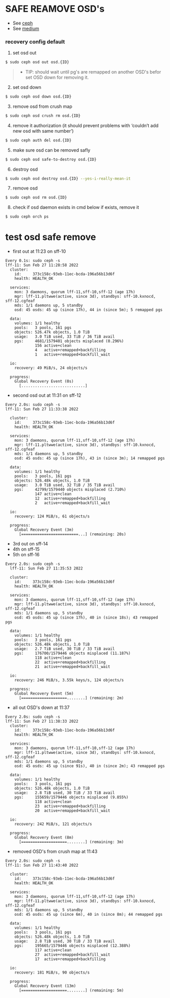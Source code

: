 
# SAFE REAMOVE OSD's
- See [ceph](https://docs.ceph.com/en/latest/rados/operations/add-or-rm-osds/#removing-the-osd)
- See [medium](https://vineetcic.medium.com/how-to-remove-add-osd-from-ceph-cluster-1c038eefe522)

### recovery config default
1. set osd out
```bash
$ sudo ceph osd out osd.{ID}
```
> - TIP: should wait until pg's are remapped on another OSD's befor set OSD down for removing it.

2. set osd down
```bash
$ sudo ceph osd down osd.{ID}
```
3. remove osd from crush map
```bash
$ sudo ceph osd crush rm osd.{ID}
```
4. remove it authorization (it should prevent problems with ‘couldn’t add new osd with same number’)
```bash
$ sudo ceph auth del osd.{ID}
```
5. make sure osd can be removed safly
```bash
$ sudo ceph osd safe-to-destroy osd.{ID}
```
6. destroy osd
```bash
$ sudo ceph osd destroy osd.{ID} --yes-i-really-mean-it
```
7. remove osd
```bash
$ sudo ceph osd rm osd.{ID}
```
8. check if osd daemon exists in cmd below if exists, remove it
```bash
$ sudo ceph orch ps
```

# test osd safe remove 

- first out at 11:23 on sff-10

```
Every 0.1s: sudo ceph -s 
lff-11: Sun Feb 27 11:28:58 2022
  cluster:
    id:     373c158c-93eb-11ec-bcda-196a56b13d6f
    health: HEALTH_OK

  services:
    mon: 3 daemons, quorum lff-11,sff-10,sff-12 (age 17h)
    mgr: lff-11.pltwwe(active, since 3d), standbys: sff-10.kxnocd, sff-12.cgfeaf
    mds: 1/1 daemons up, 5 standby
    osd: 45 osds: 45 up (since 17h), 44 in (since 5m); 5 remapped pgs

  data:
    volumes: 1/1 healthy
    pools:   3 pools, 161 pgs
    objects: 526.47k objects, 1.0 TiB
    usage:   3.0 TiB used, 33 TiB / 36 TiB avail
    pgs:     4681/1579401 objects misplaced (0.296%)
             156 active+clean
             4   active+remapped+backfilling
             1   active+remapped+backfill_wait

  io:
    recovery: 49 MiB/s, 24 objects/s

  progress:
    Global Recovery Event (0s)
      [............................]
```
- second osd out at 11:31 on sff-12
```
Every 2.0s: sudo ceph -s                                                                                                                                                           lff-11: Sun Feb 27 11:33:38 2022

  cluster:
    id:     373c158c-93eb-11ec-bcda-196a56b13d6f
    health: HEALTH_OK

  services:
    mon: 3 daemons, quorum lff-11,sff-10,sff-12 (age 17h)
    mgr: lff-11.pltwwe(active, since 3d), standbys: sff-10.kxnocd, sff-12.cgfeaf
    mds: 1/1 daemons up, 5 standby
    osd: 45 osds: 45 up (since 17h), 43 in (since 3m); 14 remapped pgs

  data:
    volumes: 1/1 healthy
    pools:   3 pools, 161 pgs
    objects: 526.48k objects, 1.0 TiB
    usage:   3.0 TiB used, 32 TiB / 35 TiB avail
    pgs:     42799/1579440 objects misplaced (2.710%)
             147 active+clean
             12  active+remapped+backfilling
             2   active+remapped+backfill_wait

  io:
    recovery: 124 MiB/s, 61 objects/s

  progress:
    Global Recovery Event (3m)
      [=========================...] (remaining: 20s)
```
- 3rd out on sff-14
- 4th on sff-15
- 5th on sff-16
```
Every 2.0s: sudo ceph -s 
  lff-11: Sun Feb 27 11:35:53 2022

  cluster:
    id:     373c158c-93eb-11ec-bcda-196a56b13d6f
    health: HEALTH_OK

  services:
    mon: 3 daemons, quorum lff-11,sff-10,sff-12 (age 17h)
    mgr: lff-11.pltwwe(active, since 3d), standbys: sff-10.kxnocd, sff-12.cgfeaf
    mds: 1/1 daemons up, 5 standby
    osd: 45 osds: 45 up (since 17h), 40 in (since 18s); 43 remapped pgs

  data:
    volumes: 1/1 healthy
    pools:   3 pools, 161 pgs
    objects: 526.48k objects, 1.0 TiB
    usage:   2.7 TiB used, 30 TiB / 33 TiB avail
    pgs:     176700/1579446 objects misplaced (11.187%)
             118 active+clean
             22  active+remapped+backfilling
             21  active+remapped+backfill_wait

  io:
    recovery: 246 MiB/s, 3.55k keys/s, 124 objects/s

  progress:
    Global Recovery Event (5m)
      [====================........] (remaining: 2m)
```
- all out OSD's down at 11:37
``` 
Every 2.0s: sudo ceph -s      
lff-11: Sun Feb 27 11:38:33 2022
  cluster:
    id:     373c158c-93eb-11ec-bcda-196a56b13d6f
    health: HEALTH_OK

  services:
    mon: 3 daemons, quorum lff-11,sff-10,sff-12 (age 17h)
    mgr: lff-11.pltwwe(active, since 3d), standbys: sff-10.kxnocd, sff-12.cgfeaf
    mds: 1/1 daemons up, 5 standby
    osd: 45 osds: 45 up (since 91s), 40 in (since 2m); 43 remapped pgs

  data:
    volumes: 1/1 healthy
    pools:   3 pools, 161 pgs
    objects: 526.48k objects, 1.0 TiB
    usage:   2.8 TiB used, 30 TiB / 33 TiB avail
    pgs:     155659/1579446 objects misplaced (9.855%)
             118 active+clean
             23  active+remapped+backfilling
             20  active+remapped+backfill_wait

  io:
    recovery: 242 MiB/s, 121 objects/s

  progress:
    Global Recovery Event (8m)
      [====================........] (remaining: 3m)
```
- removed OSD's from crush map at 11:43
```
Every 2.0s: sudo ceph -s
lff-11: Sun Feb 27 11:43:40 2022

  cluster:
    id:     373c158c-93eb-11ec-bcda-196a56b13d6f
    health: HEALTH_OK

  services:
    mon: 3 daemons, quorum lff-11,sff-10,sff-12 (age 17h)
    mgr: lff-11.pltwwe(active, since 3d), standbys: sff-10.kxnocd, sff-12.cgfeaf
    mds: 1/1 daemons up, 5 standby
    osd: 45 osds: 45 up (since 6m), 40 in (since 8m); 44 remapped pgs

  data:
    volumes: 1/1 healthy
    pools:   3 pools, 161 pgs
    objects: 526.48k objects, 1.0 TiB
    usage:   2.8 TiB used, 30 TiB / 33 TiB avail
    pgs:     195665/1579446 objects misplaced (12.388%)
             117 active+clean
             27  active+remapped+backfill_wait
             17  active+remapped+backfilling

  io:
    recovery: 181 MiB/s, 90 objects/s

  progress:
    Global Recovery Event (13m)
      [====================........] (remaining: 5m)
```
